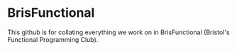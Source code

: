 # BrisFunctional

This github is for collating everything we work on in BrisFunctional (Bristol's Functional Programming Club).
